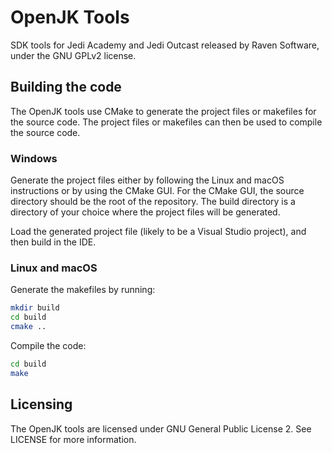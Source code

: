 # OpenJK Tools

SDK tools for Jedi Academy and Jedi Outcast released by Raven Software, under
the GNU GPLv2 license.


## Building the code

The OpenJK tools use CMake to generate the project files or makefiles for the
source code. The project files or makefiles can then be used to compile the
source code.


### Windows

Generate the project files either by following the Linux and macOS instructions
or by using the CMake GUI. For the CMake GUI, the source directory should be
the root of the repository. The build directory is a directory of your choice
where the project files will be generated.

Load the generated project file (likely to be a Visual Studio project), and
then build in the IDE.


### Linux and macOS

Generate the makefiles by running:
```bash
mkdir build
cd build
cmake ..
```

Compile the code:
```bash
cd build
make
```


## Licensing

The OpenJK tools are licensed under GNU General Public License 2. See LICENSE
for more information.
